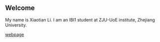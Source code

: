 ## Welcome 

My name is Xiaotian Li. 
I am an IBI1 student at ZJU-UoE institute, Zhejiang University.

[webpage](https://c.zju.edu.cn/) 
